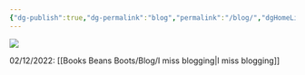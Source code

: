 ```yaml
---
{"dg-publish":true,"dg-permalink":"blog","permalink":"/blog/","dgHomeLink":true,"dgPassFrontmatter":false}
---
```



![](https://source.unsplash.com/nN8c1cCGsZI/1900x1200)

02/12/2022: [[Books Beans Boots/Blog/I miss blogging|I miss blogging]]